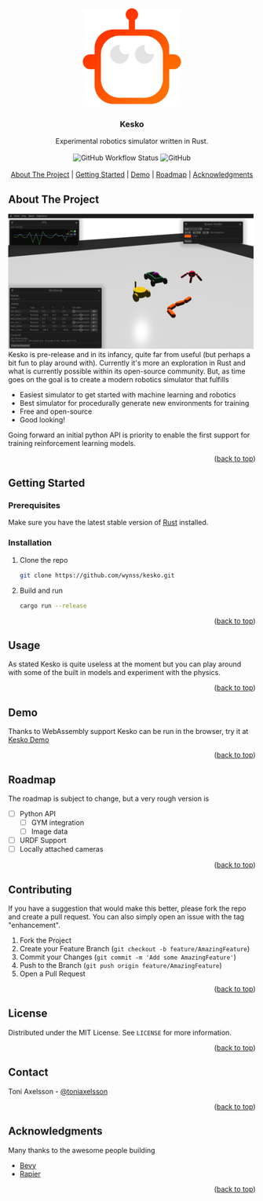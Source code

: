 <!-- Improved compatibility of back to top link: See: https://github.com/othneildrew/Best-README-Template/pull/73 -->
<a name="readme-top"></a>


<!-- PROJECT SHIELDS -->

<!-- PROJECT LOGO -->
<br />
<div align="center">
  <a href="https://github.com/wynss/kesko">
    <img src="media/kesko-light.png" alt="Logo" width="200" height="200">
  </a>

  <h3 align="center">Kesko</h3>


  <p align="center">
    Experimental robotics simulator written in Rust.
    <br />
    <br />
    <img alt="GitHub Workflow Status" src="https://img.shields.io/github/workflow/status/wynss/kesko/CI?style=flat-square">
    <img alt="GitHub" src="https://img.shields.io/github/license/wynss/kesko?style=flat-square">
    <br />
    <br />
    <a href="#about-the-project">About The Project</a> |
    <a href="#getting-started">Getting Started</a> |
    <a href="#demo">Demo</a> |
    <a href="#roadmap">Roadmap</a> |
    <a href="#acknowledgments">Acknowledgments</a>
  </p>
</div>

<!-- ABOUT THE PROJECT -->
## About The Project

<img src="media/kesko-2.png" alt="drawing" style="width:500px;"/>
<br />
Kesko is pre-release and in its infancy, quite far from useful (but perhaps a bit fun to play around with). Currently it's more an exploration in Rust and what is currently possible within its open-source community. But, as time goes on the goal is to create a modern robotics simulator that fulfills

* Easiest simulator to get started with machine learning and robotics
* Best simulator for procedurally generate new environments for training
* Free and open-source
* Good looking!

Going forward an initial python API is priority to enable the first support for training reinforcement learning models.

<p align="right">(<a href="#readme-top">back to top</a>)</p>


<!-- GETTING STARTED -->
## Getting Started
### Prerequisites
 
 Make sure you have the latest stable version of [Rust](https://www.rust-lang.org/learn/get-started) installed.

### Installation

1. Clone the repo
   ```bash
   git clone https://github.com/wynss/kesko.git

   ```
2. Build and run
   ```bash
   cargo run --release
   ```

<p align="right">(<a href="#readme-top">back to top</a>)</p>


## Usage

As stated Kesko is quite useless at the moment but you can play around with some of the built in models and experiment with the physics.

<p align="right">(<a href="#readme-top">back to top</a>)</p>

## Demo

Thanks to WebAssembly support Kesko can be run in the browser, try it at [Kesko Demo](https://toniaxelsson.com/projects/kesko)

<p align="right">(<a href="#readme-top">back to top</a>)</p>

## Roadmap

The roadmap is subject to change, but a very rough version is 

- [ ] Python API
    - [ ] GYM integration
    - [ ] Image data
- [ ] URDF Support
- [ ] Locally attached cameras

<p align="right">(<a href="#readme-top">back to top</a>)</p>

<!-- CONTRIBUTING -->
## Contributing

If you have a suggestion that would make this better, please fork the repo and create a pull request. You can also simply open an issue with the tag "enhancement".

1. Fork the Project
2. Create your Feature Branch (`git checkout -b feature/AmazingFeature`)
3. Commit your Changes (`git commit -m 'Add some AmazingFeature'`)
4. Push to the Branch (`git push origin feature/AmazingFeature`)
5. Open a Pull Request

<p align="right">(<a href="#readme-top">back to top</a>)</p>



<!-- LICENSE -->
## License

Distributed under the MIT License. See `LICENSE` for more information.

<p align="right">(<a href="#readme-top">back to top</a>)</p>



<!-- CONTACT -->
## Contact

Toni Axelsson - [@toniaxelsson](https://twitter.com/toniaxelsson)

<p align="right">(<a href="#readme-top">back to top</a>)</p>



<!-- ACKNOWLEDGMENTS -->
## Acknowledgments

Many thanks to the awesome people building

* [Bevy](https://bevyengine.org)
* [Rapier](https://rapier.rs)

<p align="right">(<a href="#readme-top">back to top</a>)</p>



<!-- MARKDOWN LINKS & IMAGES -->
<!-- https://www.markdownguide.org/basic-syntax/#reference-style-links -->
[ci-shield]: https://img.shields.io/github/workflow/status/wynss/kesko/CI?style=flat-square
[product-screenshot]: media/kesko-1.png
